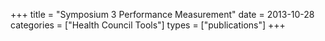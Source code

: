 +++
title = "Symposium 3 Performance Measurement"
date = 2013-10-28
categories = ["Health Council Tools"]
types = ["publications"]
+++
